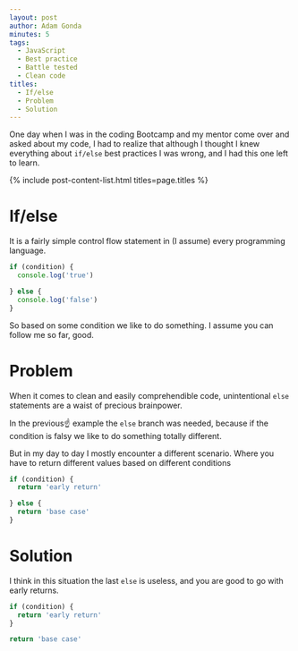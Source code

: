 ```yaml
---
layout: post
author: Adam Gonda
minutes: 5
tags:
  - JavaScript
  - Best practice
  - Battle tested
  - Clean code
titles:
  - If/else
  - Problem
  - Solution
---
```


One day when I was in the coding Bootcamp and my mentor come over and asked about my code,
I had to realize that although I thought I knew everything about `if/else` best practices
I was wrong, and I had this one left to learn.

{% include post-content-list.html titles=page.titles %}

# If/else

It is a fairly simple control flow statement in (I assume) every programming language.

```js
if (condition) {
  console.log('true')

} else {
  console.log('false')
}
```

So based on some condition we like to do something.
I assume you can follow me so far, good.

# Problem

When it comes to clean and easily comprehendible code,
unintentional `else` statements are a waist of precious brainpower.

In the previous☝️ example the `else` branch was needed, because if the condition is falsy
we like to do something totally different.

But in my day to day I mostly encounter a different scenario.
Where you have to return different values based on different conditions

```js
if (condition) {
  return 'early return'

} else {
  return 'base case'
} 
```

# Solution

I think in this situation the last `else` is useless,
and you are good to go with early returns.

```js
if (condition) {
  return 'early return'
}

return 'base case'
```
